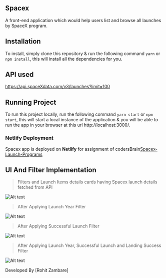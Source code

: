 ## Spacex
A front-end application which would help users list and browse all launches by SpaceX program.

## Installation
To install, simply clone this repository & run the following command  `yarn` or `npm install`, this will install all the dependencies for you.

## API used 
https://api.spaceXdata.com/v3/launches?limit=100



## Running Project
To run this project locally, run the following command  `yarn start` or `npm start`, this will start a local instance of the application & you will be able to run the app in your browser at this url http://localhost:3000/.

### Netlify Deployment

Spacex app is deployed on **Netlify** for assignment of codersBrain[Spacex-Launch-Programs](https://codersbrain.netlify.app/)


## UI And Filter Implementation

>Filters and Launch Items details cards having Spacex launch details fetched from API

![Alt text](https://ik.imagekit.io/esknrknhar/assignment/ss5_ZxP0YA78HR.png)

> After Applying Launch Year Filter

![Alt text](https://ik.imagekit.io/esknrknhar/assignment/ss4_6EVPpSMh9.png)

> After Applying Successful Launch Filter

![Alt text](https://ik.imagekit.io/esknrknhar/assignment/ss3_HiX80Gm-Y.png)

> After Applying Launch Year, Successful Launch and Landing Success Filter

![Alt text](https://ik.imagekit.io/esknrknhar/assignment/ss_2_A95DrGG4cf.png)

Developed By [Rohit Zambare]
